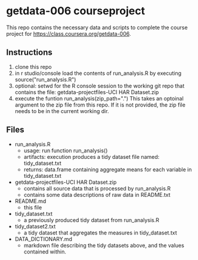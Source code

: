 # getdata-006 courseproject
This repo contains the necessary data and scripts to complete 
the course project for https://class.coursera.org/getdata-006.

## Instructions
1. clone this repo
2. in r studio/console load the contents of run_analysis.R
  by executing source("run_analysis.R")
3. optional: setwd for the R console session to the working
  git repo that contains the file: getdata-projectfiles-UCI HAR Dataset.zip
4. execute the funtion run_analysis(zip_path=".")
  This takes an optoinal argument to the zip file from this repo.
  If it is not provided, the zip file needs to be in the current working dir.

## Files
* run_analysis.R
  * usage: run function run_analysis()
  * artifacts: execution produces a tidy dataset file named: tidy_dataset.txt
  * returns: data.frame containing aggregate means for each variable in tidy_dataset.txt
* getdata-projectfiles-UCI HAR Dataset.zip
  * contains all source data that is processed by run_analysis.R
  * contains some data descriptions of raw data in README.txt
* README.md
  * this file
* tidy_dataset.txt
  * a previously produced tidy dataset from run_analysis.R
* tidy_dataset2.txt
  * a tidy dataset that aggregates the measures in tidy_dataset.txt
* DATA_DICTIONARY.md
  * markdown file describing the tidy datasets above, and the 
  values contained within.
